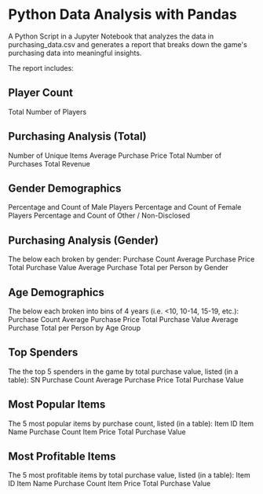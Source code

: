 # Python Data Analysis with Pandas

A Python Script in a Jupyter Notebook that analyzes the data in purchasing_data.csv and generates a report that breaks down the game's purchasing data into meaningful insights.

The report includes:

## Player Count
  Total Number of Players

## Purchasing Analysis (Total)
  Number of Unique Items
  Average Purchase Price
  Total Number of Purchases
  Total Revenue

## Gender Demographics
  Percentage and Count of Male Players
  Percentage and Count of Female Players
  Percentage and Count of Other / Non-Disclosed

## Purchasing Analysis (Gender)
The below each broken by gender:
  Purchase Count
  Average Purchase Price
  Total Purchase Value
  Average Purchase Total per Person by Gender

## Age Demographics
The below each broken into bins of 4 years (i.e. <10, 10-14, 15-19, etc.):
  Purchase Count
  Average Purchase Price
  Total Purchase Value
  Average Purchase Total per Person by Age Group

## Top Spenders
The the top 5 spenders in the game by total purchase value, listed (in a table):
  SN
  Purchase Count
  Average Purchase Price
  Total Purchase Value

## Most Popular Items
The 5 most popular items by purchase count, listed (in a table):
  Item ID
  Item Name
  Purchase Count
  Item Price
  Total Purchase Value

## Most Profitable Items
The 5 most profitable items by total purchase value, listed (in a table):
  Item ID
  Item Name
  Purchase Count
  Item Price
  Total Purchase Value
